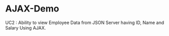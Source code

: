 # AJAX-Demo

UC2 : Ability to view Employee Data from JSON Server having ID, Name and Salary Using AJAX.
